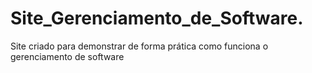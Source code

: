 # Site_Gerenciamento_de_Software.

Site criado para demonstrar de forma prática como funciona o gerenciamento de software
